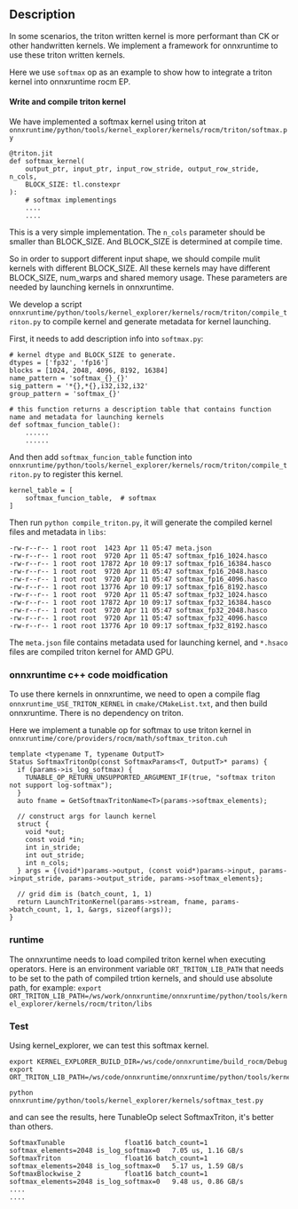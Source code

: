 ## Description
In some scenarios, the triton written kernel is more performant than CK or other handwritten kernels. We implement a framework for onnxruntime to use these triton written kernels.

Here we use `softmax` op as an example to show how to integrate a triton kernel into onnxruntime rocm EP.

#### Write and compile triton kernel
We have implemented a softmax kernel using triton at `onnxruntime/python/tools/kernel_explorer/kernels/rocm/triton/softmax.py`

```
@triton.jit
def softmax_kernel(
    output_ptr, input_ptr, input_row_stride, output_row_stride, n_cols,
    BLOCK_SIZE: tl.constexpr
):
    # softmax implementings
    ....
    ....
```
This is a very simple implementation. The `n_cols` parameter should be smaller than BLOCK_SIZE. And BLOCK_SIZE is determined at compile time.

So in order to support different input shape, we should compile mulit kernels with different BLOCK_SIZE. All these kernels may have different BLOCK_SIZE, num_warps and shared memory usage. These parameters are needed by launching kernels in onnxruntime.

We develop a script `onnxruntime/python/tools/kernel_explorer/kernels/rocm/triton/compile_triton.py` to compile kernel and generate metadata for kernel launching.

First, it needs to add description info into `softmax.py`:
```
# kernel dtype and BLOCK_SIZE to generate.
dtypes = ['fp32', 'fp16']
blocks = [1024, 2048, 4096, 8192, 16384]
name_pattern = 'softmax_{}_{}'
sig_pattern = '*{},*{},i32,i32,i32'
group_pattern = 'softmax_{}'

# this function returns a description table that contains function name and metadata for launching kernels
def softmax_funcion_table():
    ......
    ......
```

And then add `softmax_funcion_table` function into  `onnxruntime/python/tools/kernel_explorer/kernels/rocm/triton/compile_triton.py` to register this kernel.
```
kernel_table = [
    softmax_funcion_table,  # softmax
]
```
Then run `python compile_triton.py`, it will generate the compiled kernel files and metadata in `libs`:

```
-rw-r--r-- 1 root root  1423 Apr 11 05:47 meta.json
-rw-r--r-- 1 root root  9720 Apr 11 05:47 softmax_fp16_1024.hasco
-rw-r--r-- 1 root root 17872 Apr 10 09:17 softmax_fp16_16384.hasco
-rw-r--r-- 1 root root  9720 Apr 11 05:47 softmax_fp16_2048.hasco
-rw-r--r-- 1 root root  9720 Apr 11 05:47 softmax_fp16_4096.hasco
-rw-r--r-- 1 root root 13776 Apr 10 09:17 softmax_fp16_8192.hasco
-rw-r--r-- 1 root root  9720 Apr 11 05:47 softmax_fp32_1024.hasco
-rw-r--r-- 1 root root 17872 Apr 10 09:17 softmax_fp32_16384.hasco
-rw-r--r-- 1 root root  9720 Apr 11 05:47 softmax_fp32_2048.hasco
-rw-r--r-- 1 root root  9720 Apr 11 05:47 softmax_fp32_4096.hasco
-rw-r--r-- 1 root root 13776 Apr 10 09:17 softmax_fp32_8192.hasco
```
The `meta.json` file contains metadata used for launching kernel, and `*.hsaco` files are compiled triton kernel for AMD GPU.

### onnxruntime c++ code moidfication
To use there kernels in onnxruntime, we need to open a compile flag `onnxruntime_USE_TRITON_KERNEL` in `cmake/CMakeList.txt`, and then build onnxruntime.
There is no dependency on triton.

Here we implement a tunable op for softmax to use triton kernel in `onnxruntime/core/providers/rocm/math/softmax_triton.cuh`
```
template <typename T, typename OutputT>
Status SoftmaxTritonOp(const SoftmaxParams<T, OutputT>* params) {
  if (params->is_log_softmax) {
    TUNABLE_OP_RETURN_UNSUPPORTED_ARGUMENT_IF(true, "softmax triton not support log-softmax");
  }
  auto fname = GetSoftmaxTritonName<T>(params->softmax_elements);

  // construct args for launch kernel
  struct {
    void *out;
    const void *in;
    int in_stride;
    int out_stride;
    int n_cols;
  } args = {(void*)params->output, (const void*)params->input, params->input_stride, params->output_stride, params->softmax_elements};

  // grid dim is (batch_count, 1, 1)
  return LaunchTritonKernel(params->stream, fname, params->batch_count, 1, 1, &args, sizeof(args));
}

```
### runtime
The onnxruntime needs to load compiled triton kernel when executing operators.
Here is an environment variable `ORT_TRITON_LIB_PATH` that needs to be set to the path of compiled trtion kernels, and should use absolute path, for example:
`export ORT_TRITON_LIB_PATH=/ws/work/onnxruntime/onnxruntime/python/tools/kernel_explorer/kernels/rocm/triton/libs`

### Test
Using kernel_explorer, we can test this softmax kernel.
```
export KERNEL_EXPLORER_BUILD_DIR=/ws/code/onnxruntime/build_rocm/Debug
export ORT_TRITON_LIB_PATH=/ws/code/onnxruntime/onnxruntime/python/tools/kernel_explorer/kernels/rocm/triton/libs

python onnxruntime/python/tools/kernel_explorer/kernels/softmax_test.py
```
and can see the results, here TunableOp select SoftmaxTriton, it's better than others.
```
SoftmaxTunable               float16 batch_count=1    softmax_elements=2048 is_log_softmax=0   7.05 us, 1.16 GB/s
SoftmaxTriton                float16 batch_count=1    softmax_elements=2048 is_log_softmax=0   5.17 us, 1.59 GB/s
SoftmaxBlockwise_2           float16 batch_count=1    softmax_elements=2048 is_log_softmax=0   9.48 us, 0.86 GB/s
....
....
```
